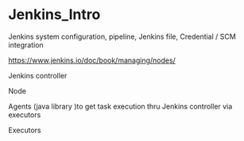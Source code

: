 # Jenkins_Intro

Jenkins system configuration, pipeline, Jenkins file, Credential / SCM integration

https://www.jenkins.io/doc/book/managing/nodes/

Jenkins controller 

Node

Agents (java library )to get task execution thru Jenkins controller via executors

Executors

